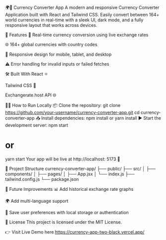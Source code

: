 🌍💱 Currency Converter App
A modern and responsive Currency Converter Application built with React and Tailwind CSS. Easily convert between 164+ world currencies in real-time with a sleek UI, dark mode, and a fully responsive layout that works across devices.

🚀 Features
🔄 Real-time currency conversion using live exchange rates

🌐 164+ global currencies with country codes

📱 Responsive design for mobile, tablet, and desktop

⚠️ Error handling for invalid inputs or failed fetches

🛠️ Built With
React ⚛️

Tailwind CSS 💨

Exchangerate.host API 🌐

🧑‍💻 How to Run Locally
📦 Clone the repository:
git clone https://github.com/your-username/currency-converter-app.git
cd currency-converter-app
📥 Install dependencies:
npm install
 or
yarn install
▶️ Start the development server:
npm start
# or
yarn start
Your app will be live at http://localhost: 5173 🚀

📁 Project Structure
currency-converter-app/
├── public/
├── src/
│   ├── components/
│   ├── pages/
│   ├── App.jsx
│   └── index.js
├── tailwind.config.js
└── package.json

📌 Future Improvements
📊 Add historical exchange rate graphs

🌍 Add multi-language support

🔐 Save user preferences with local storage or authentication

📃 License
This project is licensed under the MIT License.

👉 Visit Live Demo here https://currency-app-two-black.vercel.app/


